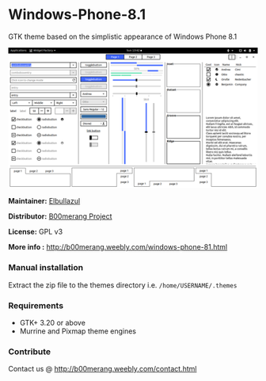 # Windows-Phone-8.1
GTK theme based on the simplistic appearance of Windows Phone 8.1

![win-phone-8.1](https://github.com/B00merang-Project/gallery/raw/master/Windows%20Phone%208.1%20(3).png)

**Maintainer:** [Elbullazul](https://github.com/elbullazul)

**Distributor:** [B00merang Project](https://github.com/B00merang-Project)

**License:** GPL v3

**More info :** http://b00merang.weebly.com/windows-phone-81.html

### Manual installation

Extract the zip file to the themes directory i.e. `/home/USERNAME/.themes`

### Requirements

- GTK+ 3.20 or above
- Murrine and Pixmap theme engines

### Contribute

Contact us @ http://b00merang.weebly.com/contact.html

